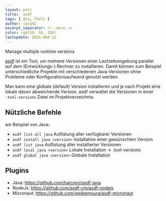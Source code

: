 ```yaml
---
layout: post
title:  asdf
tags: [ dev, Tools ]
author: jacq42
excerpt_separator: <!--more-->
color: rgb(50, 50, 150)
lastupdate: 2024-004-12
---
```


Manage multiple runtime versions

<!--more-->

[asdf](https://asdf-vm.com/) ist ein Tool, um mehrere Versionen einer Laufzeitumgebung parallel auf dem (Entwicklungs-) Rechner zu installieren. Damit können zum Beispiel unterschiedliche Projekte mit verschiedenen Java-Versionen ohne Probleme oder Konfigurationsaufwand genutzt werden.

Man kann eine globale (default) Version installieren und je nach Projekt eine lokale davon abweichende Version. asdf verwaltet die Versionen in einer `.tool-versions` Datei im Projektverzeichnis.

## Nützliche Befehle

am Beispiel von Java:
* `asdf list-all java` Auflistung aller verfügbarer Versionen
* `asdf install java <version>` Installation einer gewünschten Version
* `asdf list java` Auflistung aller installierter Versionen
* `asdf local java <version>` Lokale Installation -> .tool-versions
* `asdf global java <version>` Globale Installation

## Plugins

* Java: https://github.com/halcyon/asdf-java
* NodeJs: https://github.com/asdf-vm/asdf-nodejs
* Micronaut: https://github.com/weibemoura/asdf-micronaut


